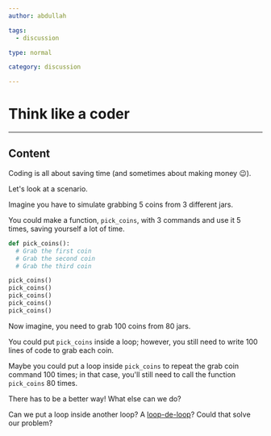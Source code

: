 ```yaml
---
author: abdullah

tags:
  - discussion

type: normal

category: discussion

---
```



# Think like a coder

---
## Content

Coding is all about saving time (and sometimes about making money 😉).

Let's look at a scenario.

Imagine you have to simulate grabbing 5 coins from 3 different jars. 

You could make a function, `pick_coins`, with 3 commands and use it 5 times, saving yourself a lot of time.

```python
def pick_coins():
  # Grab the first coin
  # Grab the second coin
  # Grab the third coin

pick_coins()
pick_coins()
pick_coins()
pick_coins()
pick_coins()
```

Now imagine, you need to grab 100 coins from 80 jars. 

You could put `pick_coins` inside a loop; however, you still need to write 100 lines of code to grab each coin.

Maybe you could put a loop inside `pick_coins` to repeat the grab coin command 100 times; in that case, you'll still need to call the function `pick_coins` 80 times.

There has to be a better way! What else can we do?

Can we put a loop inside another loop? A [loop-de-loop](https://www.youtube.com/watch?v=Yhnx1q1_Bko&ab_channel=TheFabulousEchoes-Topic)? Could that solve our problem? 